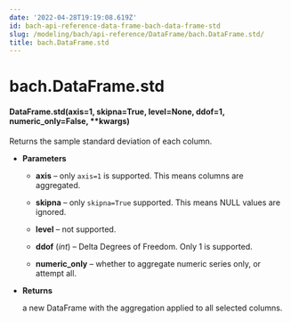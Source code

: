 ```yaml
---
date: '2022-04-28T19:19:08.619Z'
id: bach-api-reference-data-frame-bach-data-frame-std
slug: /modeling/bach/api-reference/DataFrame/bach.DataFrame.std/
title: bach.DataFrame.std
---
```


# bach.DataFrame.std


#### DataFrame.std(axis=1, skipna=True, level=None, ddof=1, numeric_only=False, \*\*kwargs)
Returns the sample standard deviation of each column.


* **Parameters**

    
    * **axis** – only `axis=1` is supported. This means columns are aggregated.


    * **skipna** – only `skipna=True` supported. This means NULL values are ignored.


    * **level** – not supported.


    * **ddof** (*int*) – Delta Degrees of Freedom. Only 1 is supported.


    * **numeric_only** – whether to aggregate numeric series only, or attempt all.



* **Returns**

    a new DataFrame with the aggregation applied to all selected columns.


<!-- !! processed by numpydoc !! -->
